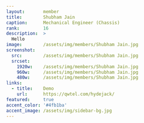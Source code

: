 ```yaml
---
layout:       member
title:        Shubham Jain
caption:      Mechanical Engineer (Chassis)
rank:         16
description:  >
  Hello
image:        /assets/img/members/Shubham Jain.jpg
screenshot:
  src:        /assets/img/members/Shubham Jain.jpg
  srcset:
    1920w:    /assets/img/members/Shubham Jain.jpg
    960w:     /assets/img/members/Shubham Jain.jpg
    480w:     /assets/img/members/Shubham Jain.jpg
links:
  - title:    Demo
    url:      https://qwtel.com/hydejack/
featured:     true
accent_color: '#4fb1ba'
accent_image: /assets/img/sidebar-bg.jpg
---
```

